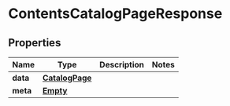 
# ContentsCatalogPageResponse

## Properties
Name | Type | Description | Notes
------------ | ------------- | ------------- | -------------
**data** | [**CatalogPage**](CatalogPage.md) |  | 
**meta** | [**Empty**](Empty.md) |  | 



